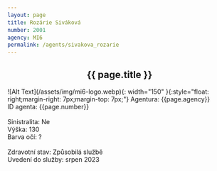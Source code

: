 ```yaml
---
layout: page
title: Rozárie Siváková
number: 2001
agency: MI6
permalink: /agents/sivakova_rozarie
---
```


<center><h2>{{ page.title }}</h2></center>
![Alt Text](/assets/img/mi6-logo.webp){: width="150" }{:style="float: right;margin-right: 7px;margin-top: 7px;"}
Agentura: {{page.agency}}
<br>
ID agenta: {{page.number}}
<br>
<br>
Sinistralita: Ne
<br>
Výška: 130
<br>
Barva očí: ?
<br>
<br>
Zdravotní stav: Způsobilá službě
<br>
Uvedení do služby: srpen 2023